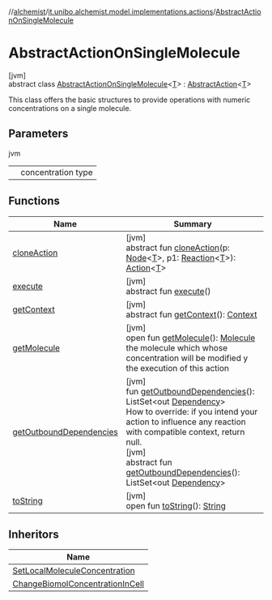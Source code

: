 //[alchemist](../../../index.md)/[it.unibo.alchemist.model.implementations.actions](../index.md)/[AbstractActionOnSingleMolecule](index.md)

# AbstractActionOnSingleMolecule

[jvm]\
abstract class [AbstractActionOnSingleMolecule](index.md)<[T](index.md)> : [AbstractAction](../-abstract-action/index.md)<[T](../../it.unibo.alchemist.model.implementations.layers/-step-layer/index.md)> 

This class offers the basic structures to provide operations with numeric concentrations on a single molecule.

## Parameters

jvm

| | |
|---|---|
| <T> | concentration type |

## Functions

| Name | Summary |
|---|---|
| [cloneAction](../../it.unibo.alchemist.model.interfaces/-action/clone-action.md) | [jvm]<br>abstract fun [cloneAction](../../it.unibo.alchemist.model.interfaces/-action/clone-action.md)(p: [Node](../../it.unibo.alchemist.model.interfaces/-node/index.md)<[T](../../it.unibo.alchemist.model.implementations.layers/-step-layer/index.md)>, p1: [Reaction](../../it.unibo.alchemist.model.interfaces/-reaction/index.md)<[T](../../it.unibo.alchemist.model.implementations.layers/-step-layer/index.md)>): [Action](../../it.unibo.alchemist.model.interfaces/-action/index.md)<[T](../../it.unibo.alchemist.model.implementations.layers/-step-layer/index.md)> |
| [execute](../../it.unibo.alchemist.model.interfaces/-action/execute.md) | [jvm]<br>abstract fun [execute](../../it.unibo.alchemist.model.interfaces/-action/execute.md)() |
| [getContext](../../it.unibo.alchemist.model.interfaces/-action/get-context.md) | [jvm]<br>abstract fun [getContext](../../it.unibo.alchemist.model.interfaces/-action/get-context.md)(): [Context](../../it.unibo.alchemist.model.interfaces/-context/index.md) |
| [getMolecule](get-molecule.md) | [jvm]<br>open fun [getMolecule](get-molecule.md)(): [Molecule](../../it.unibo.alchemist.model.interfaces/-molecule/index.md)<br>the molecule which whose concentration will be modified y the execution of this action |
| [getOutboundDependencies](../-abstract-action/get-outbound-dependencies.md) | [jvm]<br>fun [getOutboundDependencies](../-abstract-action/get-outbound-dependencies.md)(): ListSet<out [Dependency](../../it.unibo.alchemist.model.interfaces/-dependency/index.md)><br>How to override: if you intend your action to influence any reaction with compatible context, return null.<br>[jvm]<br>abstract fun [getOutboundDependencies](../../it.unibo.alchemist.model.interfaces/-action/get-outbound-dependencies.md)(): ListSet<out [Dependency](../../it.unibo.alchemist.model.interfaces/-dependency/index.md)> |
| [toString](../-abstract-action/to-string.md) | [jvm]<br>open fun [toString](../-abstract-action/to-string.md)(): [String](https://docs.oracle.com/javase/8/docs/api/java/lang/String.html) |

## Inheritors

| Name |
|---|
| [SetLocalMoleculeConcentration](../-set-local-molecule-concentration/index.md) |
| [ChangeBiomolConcentrationInCell](../-change-biomol-concentration-in-cell/index.md) |
